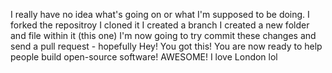I really have no idea what's going on or what I'm supposed to be doing.
I forked the repositroy
I cloned it
I created a branch
I created a new folder and file within it (this one)
I'm now going to try commit these changes and send a pull request - hopefully
Hey! You got this! You are now ready to help people build open-source software!
AWESOME!
I love London lol
